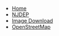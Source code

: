 <!-- docs/_sidebar.md -->

- [Home](/)
- [NJDEP](NJDEP-Buildings.md)
- [Image Download](DownloadImage.md)
- [OpenStreetMap](OSM.md)




